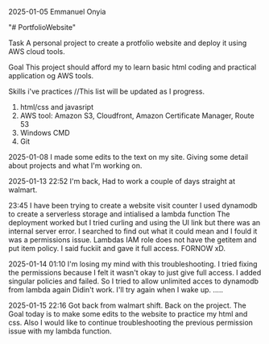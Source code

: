 2025-01-05
Emmanuel Onyia

"# PortfolioWebsite" 

Task
A personal project to create a protfolio website and deploy it using AWS cloud tools.

Goal
This project should afford my to learn basic html coding and practical application og AWS tools.

Skills i've practices
//This list will be updated as I progress.
1. html/css and javasript
2. AWS tool: Amazon S3, Cloudfront, Amazon Certificate Manager, Route 53
3. Windows CMD
4. Git


2025-01-08
I made some edits to the text on my site.
Giving some detail about projects and what I'm working on.

2025-01-13
22:52 
I'm back, Had to work a couple of days straight at walmart.

23:45
I have been trying to create a website visit counter
I used dynamodb to create a serverless storage and intialised a lambda function
The deployment worked but I tried curling and using the UI link but there was an internal server error.
I searched to find out what it could mean and I fould it was a permissions issue. Lambdas IAM role does not have the getitem and put item policy.
I said fuckiit and gave it full access. FORNOW xD.


2025-01-14
01:10
I'm losing my mind with this troubleshooting.
I tried fixing the permissions because I felt it wasn't okay to just give full access.
I added singular policies and failed.
So I tried to allow unlimited acces to dynamodb from lambda again
Didin't work.
I'll try again when I wake up.
.....

2025-01-15
22:16
Got back from walmart shift. Back on the project.
The Goal today is to make some edits to the website to practice my html and css. 
Also I would like to continue troubleshooting the previous permission issue with my lambda function.